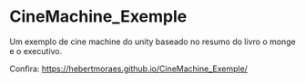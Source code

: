# CineMachine_Exemple
 Um exemplo de cine machine do unity baseado no resumo do livro o monge e o executivo.
 
 Confira: https://hebertmoraes.github.io/CineMachine_Exemple/
